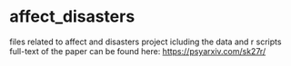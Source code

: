 # affect_disasters
files related to affect and disasters project icluding the data and r scripts 
full-text of the paper can be found here: https://psyarxiv.com/sk27r/
